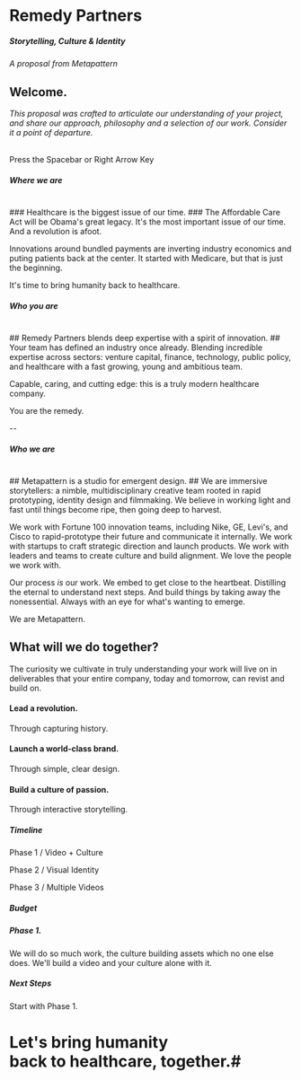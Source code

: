 
# Remedy Partners #
##### Storytelling, Culture & Identity #####

*A proposal from Metapattern*



## Welcome. ##

*This proposal was crafted to articulate our understanding of your project,
and share our approach, philosophy and a selection of our work. Consider it a point of departure.*
<br><br>


Press the Spacebar or Right Arrow Key


##### Where we are #####
<br>
### Healthcare is the biggest issue of our time. ###
The Affordable Care Act will be Obama's great legacy. It's the most important issue of our time. And a revolution is afoot.

Innovations around bundled payments are inverting industry economics and puting patients back at the center. It started with Medicare, but that is just the beginning. 

It's time to bring humanity back to healthcare.

<!-- .slide: data-background="lib/img/obama.jpg" class="narrow white" -->



##### Who you are #####
<br>
## Remedy Partners blends deep expertise with a spirit of innovation. ##
Your team has defined an industry once already. Blending incredible expertise across sectors: venture capital, finance, technology, public policy, and healthcare with a fast growing, young and ambitious team.

Capable, caring, and cutting edge: this is a truly modern healthcare company. 

You are the remedy.

--
<!-- .slide: data-background="lib/img/remedy.jpg" class="white" -->



##### Who we are #####
<br>
## Metapattern is a studio for emergent design. ##
We are immersive storytellers: a nimble, multidisciplinary creative team rooted in rapid prototyping, identity design and filmmaking. We believe in working light and fast until things become ripe, then going deep to harvest. 

We work with Fortune 100 innovation teams, including Nike, GE, Levi's, and Cisco to rapid-prototype their future and communicate it internally.  We work with startups to craft strategic direction and launch products.  We work with leaders and teams to create culture and build alignment. We love the people we work with.

Our process *is* our work. We embed to get close to the heartbeat.  Distilling the eternal to understand next steps.  And build things by taking away the nonessential.  Always with an eye for what's wanting to emerge.

We are Metapattern.
<!-- .slide: data-background="lib/img/stones.JPG" class="white" -->



## What will we do together? ##

The curiosity we cultivate in truly understanding your work will live on in deliverables that your entire company, today and tomorrow, can revist and build on. 


#### Lead a revolution. ####
Through capturing history.


#### Launch a world-class brand. ####
Through simple, clear design.


#### Build a culture of passion. ####
Through interactive storytelling.



##### Timeline #####


Phase 1 / Video + Culture

Phase 2 / Visual Identity

Phase 3 / Multiple Videos



##### Budget #####


##### Phase 1. #####
We will do so much work, the culture building assets which no one else does. We'll build a video and your culture alone with it.



##### Next Steps #####


Start with Phase 1. 

# Let's bring humanity </br> back to healthcare, together.#
